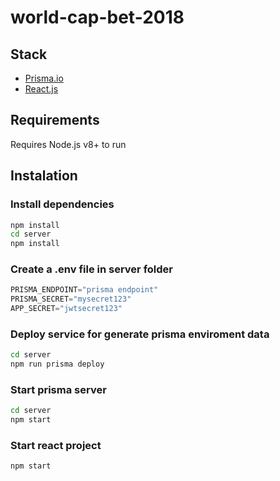 # world-cap-bet-2018

## Stack

* [Prisma.io](https://www.prisma.io/)
* [React.js](https://reactjs.org/)

## Requirements

Requires Node.js v8+ to run

## Instalation

### Install dependencies

```sh
npm install
cd server
npm install
```

### Create a .env file in server folder

```js
PRISMA_ENDPOINT="prisma endpoint"
PRISMA_SECRET="mysecret123"
APP_SECRET="jwtsecret123"
```

### Deploy service for generate prisma enviroment data

```sh
cd server
npm run prisma deploy
```

### Start prisma server

```sh
cd server
npm start
```

### Start react project

```sh
npm start
```